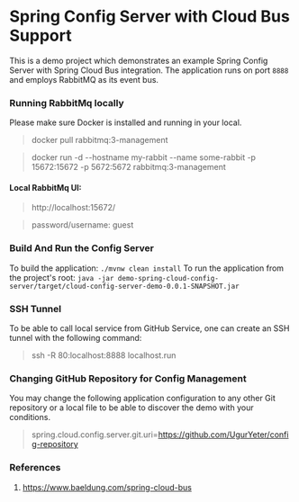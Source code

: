 # Spring Config Server with Cloud Bus Support

This is a demo project which demonstrates an example Spring Config Server with Spring Cloud Bus integration.
The application runs on port `8888` and employs RabbitMQ as its event bus. 


### Running RabbitMq locally
Please make sure Docker is installed and running in your local.

> docker pull rabbitmq:3-management

> docker run -d --hostname my-rabbit --name some-rabbit -p 15672:15672 -p 5672:5672 rabbitmq:3-management

#### Local RabbitMq UI: 
> http://localhost:15672/

> password/username: guest

### Build And Run the Config Server
To build the application: `./mvnw clean install`
To run the application from the project's root: `java -jar demo-spring-cloud-config-server/target/cloud-config-server-demo-0.0.1-SNAPSHOT.jar`


### SSH Tunnel
To be able to call local service from GitHub Service, one can create an SSH tunnel with the following command:

> ssh -R 80:localhost:8888 localhost.run

### Changing GitHub Repository for Config Management
You may change the following application configuration to any other Git repository or a local file to be able to discover the demo with your conditions.
> spring.cloud.config.server.git.uri=https://github.com/UgurYeter/config-repository

### References
1) https://www.baeldung.com/spring-cloud-bus